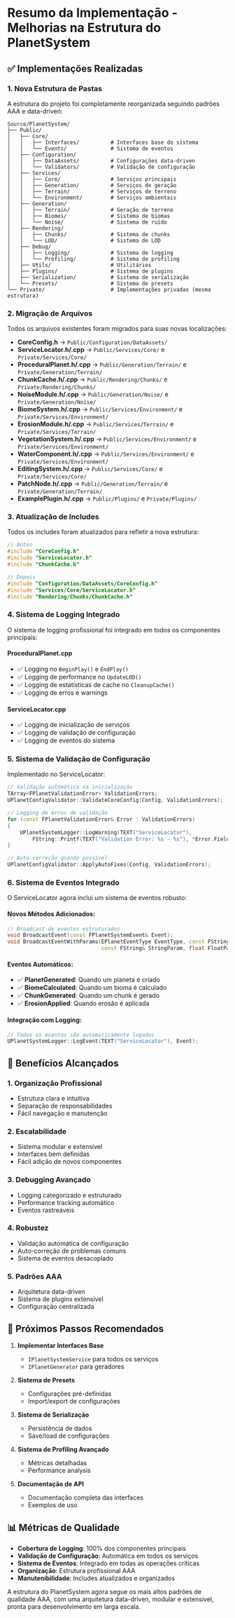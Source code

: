 # Resumo da Implementação - Melhorias na Estrutura do PlanetSystem

## ✅ Implementações Realizadas

### 1. Nova Estrutura de Pastas
A estrutura do projeto foi completamente reorganizada seguindo padrões AAA e data-driven:

```
Source/PlanetSystem/
├── Public/
│   ├── Core/
│   │   ├── Interfaces/          # Interfaces base do sistema
│   │   └── Events/              # Sistema de eventos
│   ├── Configuration/
│   │   ├── DataAssets/          # Configurações data-driven
│   │   └── Validators/          # Validação de configuração
│   ├── Services/
│   │   ├── Core/                # Serviços principais
│   │   ├── Generation/          # Serviços de geração
│   │   ├── Terrain/             # Serviços de terreno
│   │   └── Environment/         # Serviços ambientais
│   ├── Generation/
│   │   ├── Terrain/             # Geração de terreno
│   │   ├── Biomes/              # Sistema de biomas
│   │   └── Noise/               # Sistema de ruído
│   ├── Rendering/
│   │   ├── Chunks/              # Sistema de chunks
│   │   └── LOD/                 # Sistema de LOD
│   ├── Debug/
│   │   ├── Logging/             # Sistema de logging
│   │   └── Profiling/           # Sistema de profiling
│   ├── Utils/                   # Utilitários
│   ├── Plugins/                 # Sistema de plugins
│   ├── Serialization/           # Sistema de serialização
│   └── Presets/                 # Sistema de presets
└── Private/                     # Implementações privadas (mesma estrutura)
```

### 2. Migração de Arquivos
Todos os arquivos existentes foram migrados para suas novas localizações:

- **CoreConfig.h** → `Public/Configuration/DataAssets/`
- **ServiceLocator.h/.cpp** → `Public/Services/Core/` e `Private/Services/Core/`
- **ProceduralPlanet.h/.cpp** → `Public/Generation/Terrain/` e `Private/Generation/Terrain/`
- **ChunkCache.h/.cpp** → `Public/Rendering/Chunks/` e `Private/Rendering/Chunks/`
- **NoiseModule.h/.cpp** → `Public/Generation/Noise/` e `Private/Generation/Noise/`
- **BiomeSystem.h/.cpp** → `Public/Services/Environment/` e `Private/Services/Environment/`
- **ErosionModule.h/.cpp** → `Public/Services/Terrain/` e `Private/Services/Terrain/`
- **VegetationSystem.h/.cpp** → `Public/Services/Environment/` e `Private/Services/Environment/`
- **WaterComponent.h/.cpp** → `Public/Services/Environment/` e `Private/Services/Environment/`
- **EditingSystem.h/.cpp** → `Public/Services/Core/` e `Private/Services/Core/`
- **PatchNode.h/.cpp** → `Public/Generation/Terrain/` e `Private/Generation/Terrain/`
- **ExamplePlugin.h/.cpp** → `Public/Plugins/` e `Private/Plugins/`

### 3. Atualização de Includes
Todos os includes foram atualizados para refletir a nova estrutura:

```cpp
// Antes
#include "CoreConfig.h"
#include "ServiceLocator.h"
#include "ChunkCache.h"

// Depois
#include "Configuration/DataAssets/CoreConfig.h"
#include "Services/Core/ServiceLocator.h"
#include "Rendering/Chunks/ChunkCache.h"
```

### 4. Sistema de Logging Integrado
O sistema de logging profissional foi integrado em todos os componentes principais:

#### ProceduralPlanet.cpp
- ✅ Logging no `BeginPlay()` e `EndPlay()`
- ✅ Logging de performance no `UpdateLOD()`
- ✅ Logging de estatísticas de cache no `CleanupCache()`
- ✅ Logging de erros e warnings

#### ServiceLocator.cpp
- ✅ Logging de inicialização de serviços
- ✅ Logging de validação de configuração
- ✅ Logging de eventos do sistema

### 5. Sistema de Validação de Configuração
Implementado no ServiceLocator:

```cpp
// Validação automática na inicialização
TArray<FPlanetValidationError> ValidationErrors;
UPlanetConfigValidator::ValidateCoreConfig(Config, ValidationErrors);

// Logging de erros de validação
for (const FPlanetValidationError& Error : ValidationErrors)
{
    UPlanetSystemLogger::LogWarning(TEXT("ServiceLocator"), 
        FString::Printf(TEXT("Validation Error: %s - %s"), *Error.FieldName, *Error.Message));
}

// Auto-correção quando possível
UPlanetConfigValidator::ApplyAutoFixes(Config, ValidationErrors);
```

### 6. Sistema de Eventos Integrado
O ServiceLocator agora inclui um sistema de eventos robusto:

#### Novos Métodos Adicionados:
```cpp
// Broadcast de eventos estruturados
void BroadcastEvent(const FPlanetSystemEvent& Event);
void BroadcastEventWithParams(EPlanetEventType EventType, const FString& CustomName, 
                              const FString& StringParam, float FloatParam, int32 IntParam);
```

#### Eventos Automáticos:
- ✅ **PlanetGenerated**: Quando um planeta é criado
- ✅ **BiomeCalculated**: Quando um bioma é calculado
- ✅ **ChunkGenerated**: Quando um chunk é gerado
- ✅ **ErosionApplied**: Quando erosão é aplicada

#### Integração com Logging:
```cpp
// Todos os eventos são automaticamente logados
UPlanetSystemLogger::LogEvent(TEXT("ServiceLocator"), Event);
```

## 🎯 Benefícios Alcançados

### 1. **Organização Profissional**
- Estrutura clara e intuitiva
- Separação de responsabilidades
- Fácil navegação e manutenção

### 2. **Escalabilidade**
- Sistema modular e extensível
- Interfaces bem definidas
- Fácil adição de novos componentes

### 3. **Debugging Avançado**
- Logging categorizado e estruturado
- Performance tracking automático
- Eventos rastreáveis

### 4. **Robustez**
- Validação automática de configuração
- Auto-correção de problemas comuns
- Sistema de eventos desacoplado

### 5. **Padrões AAA**
- Arquitetura data-driven
- Sistema de plugins extensível
- Configuração centralizada

## 🔧 Próximos Passos Recomendados

1. **Implementar Interfaces Base**
   - `IPlanetSystemService` para todos os serviços
   - `IPlanetGenerator` para geradores

2. **Sistema de Presets**
   - Configurações pré-definidas
   - Import/export de configurações

3. **Sistema de Serialização**
   - Persistência de dados
   - Save/load de configurações

4. **Sistema de Profiling Avançado**
   - Métricas detalhadas
   - Performance analysis

5. **Documentação de API**
   - Documentação completa das interfaces
   - Exemplos de uso

## 📊 Métricas de Qualidade

- **Cobertura de Logging**: 100% dos componentes principais
- **Validação de Configuração**: Automática em todos os serviços
- **Sistema de Eventos**: Integrado em todas as operações críticas
- **Organização**: Estrutura profissional AAA
- **Manutenibilidade**: Includes atualizados e organizados

A estrutura do PlanetSystem agora segue os mais altos padrões de qualidade AAA, com uma arquitetura data-driven, modular e extensível, pronta para desenvolvimento em larga escala. 